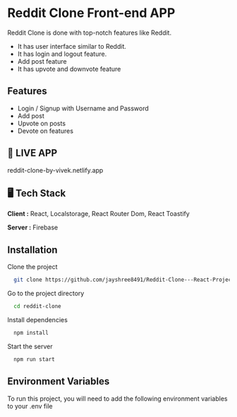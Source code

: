 
# Reddit Clone Front-end APP

Reddit Clone is done with top-notch features like Reddit.
- It has user interface similar to Reddit. 
- It has login and logout feature.
- Add post feature
- It has upvote and downvote feature
    
## Features

- Login / Signup with Username and Password
- Add post
- Upvote on posts
- Devote on features


## 🚀 LIVE APP

reddit-clone-by-vivek.netlify.app


##  🖥️ Tech Stack

**Client :** React, Localstorage, React Router Dom, React Toastify

**Server :** Firebase



## Installation

Clone the project

```bash
  git clone https://github.com/jayshree8491/Reddit-Clone---React-Project---7vhs8gxzkagx
```

Go to the project directory

```bash
  cd reddit-clone
```

Install dependencies

```bash
  npm install
```

Start the server

```bash
  npm run start
```



## Environment Variables

To run this project, you will need to add the following environment variables to your .env file



